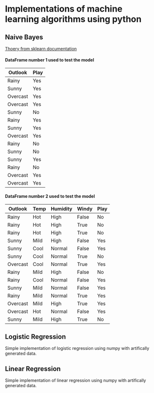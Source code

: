 # Implementations of machine learning algorithms using python

## Naive Bayes

[Thoery from sklearn documentation](https://scikit-learn.org/stable/modules/naive_bayes.html)


#### DataFrame number 1 used to test the model
| Outlook  | Play |                     
| ------------- | ------------- |
| Rainy  | Yes  |
| Sunny  | Yes  |
| Overcast  | Yes  |
| Overcast  | Yes  |
| Sunny  | No  |
| Rainy  | Yes  |
| Sunny  | Yes  |
| Overcast  | Yes  |
| Rainy  | No  |
| Sunny  | No  |
| Sunny  | Yes  |
| Rainy  | No  |
| Overcast  | Yes  |
| Overcast  | Yes  |

#### DataFrame number 2 used to test the model
| Outlook  | Temp | Humidity | Windy | Play |                     
| ------------- | ------------- | ------------- | ------------- | ------------- |
| Rainy	 |Hot	|High	  |False |	No  |
| Rainy  |	Hot	|High	  | True |	No  |
| Rainy	 |Hot	|High	  |  True|	No  |
| Sunny	 |Mild	|High	  | False|	Yes |
|	Sunny| 	Cool|	Normal|	False|	Yes |
|	Sunny|	Cool|	Normal|	True |	No  |
|Overcast|	Cool|	Normal|	True |	Yes |
|	Rainy|	Mild|	High  |	False|	No  |
|	Rainy|	Cool|	Normal|	False|	Yes |
|	Sunny|	Mild|	Normal|	False|	Yes |
|	Rainy|	Mild|	Normal|	True |	Yes |
|Overcast|	Mild|	High  |	True |	Yes |
|Overcast|	Hot	|Normal  |	False|	Yes |
|	Sunny|	Mild|	High  |	True |	No  |


## Logistic Regression

Simple implementation of logistic regression using numpy with artifically generated data.

## Linear Regression

Simple implementation of linear regression using numpy with artifically generated data.
